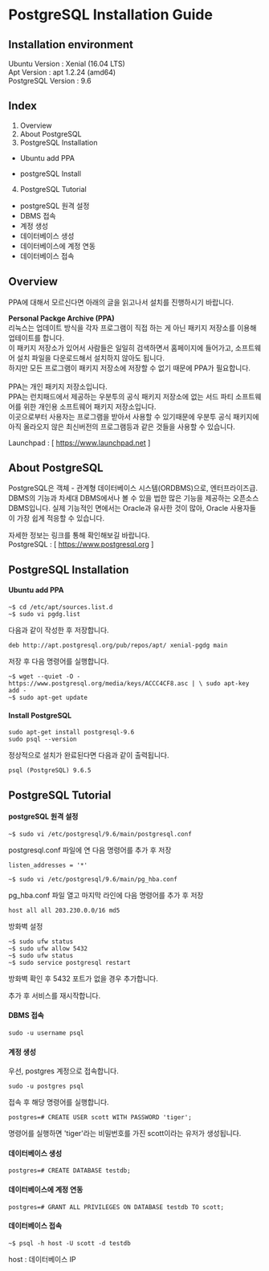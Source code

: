 PostgreSQL Installation Guide
===
 Installation environment
---
 Ubuntu Version : Xenial (16.04 LTS) <br>
 Apt Version : apt 1.2.24 (amd64) <br>
 PostgreSQL Version : 9.6

## Index
1. Overview
2. About PostgreSQL
3. PostgreSQL Installation
  - Ubuntu add PPA
  + postgreSQL Install
4. PostgreSQL Tutorial
  - postgreSQL 원격 설정
  - DBMS 접속
  - 계정 생성
  - 데이터베이스 생성
  - 데이터베이스에 계정 연동
  - 데이터베이스 접속
 
## Overview
PPA에 대해서 모르신다면 아래의 글을 읽고나서 설치를 진행하시기 바랍니다.

**Personal Packge Archive (PPA)** <br>
리눅스는 업데이트 방식을 각자 프로그램이 직접 하는 게 아닌 패키지 저장소를 이용해 업테이트를 합니다. <br>
이 패키지 저장소가 있어서 사람들은 일일히 검색하면서 홈페이지에 들어가고, 소프트웨어 설치 파일을 다운로드해서 설치하지 않아도 됩니다. <br>
하지만 모든 프로그램이 패키지 저장소에 저장할 수 없기 때문에 PPA가 필요합니다. <br><br>
PPA는 개인 패키지 저장소입니다. <br> 
PPA는 런치패드에서 제공하는 우분투의 공식 패키지 저장소에 없는 서드 파티 소프트웨어를 위한 개인용 소프트웨어 패키지 저장소입니다. <br>
이곳으로부터 사용자는 프로그램을 받아서 사용할 수 있기때문에 우분투 공식 패키지에 아직 올라오지 않은 최신버전의 프로그램등과 같은 것들을 사용할 수 있습니다.

Launchpad : [ <https://www.launchpad.net> ]

## About PostgreSQL

PostgreSQL은 객체 - 관계형 데이터베이스 시스템(ORDBMS)으로, 엔터프라이즈급. DBMS의 기능과 차세대 DBMS에서나 볼 수 있을 법한 많은 기능을 제공하는 오픈소스 DBMS입니다.
실제 기능적인 면에서는 Oracle과 유사한 것이 많아, Oracle 사용자들이 가장 쉽게 적응할 수 있습니다. <br>
 
자세한 정보는 링크를 통해 확인해보길 바랍니다. <br>
PostgreSQL : [ <https://www.postgresql.org> ]

## PostgreSQL Installation
#### Ubuntu add PPA
```
~$ cd /etc/apt/sources.list.d
~$ sudo vi pgdg.list
```

다음과 같이 작성한 후 저장합니다.

```
deb http://apt.postgresql.org/pub/repos/apt/ xenial-pgdg main
```

저장 후 다음 명령어를 실행합니다. 

```
~$ wget --quiet -O - https://www.postgresql.org/media/keys/ACCC4CF8.asc | \ sudo apt-key add -
~$ sudo apt-get update
```

#### Install PostgreSQL
```
sudo apt-get install postgresql-9.6
sudo psql --version

```
정상적으로 설치가 완료된다면 다음과 같이 출력됩니다.

```
psql (PostgreSQL) 9.6.5
```

## PostgreSQL Tutorial
#### postgreSQL 원격 설정
```
~$ sudo vi /etc/postgresql/9.6/main/postgresql.conf
```

postgresql.conf 파일에 연 다음 명령어를 추가 후 저장
```
listen_addresses = '*'
```

```
~$ sudo vi /etc/postgresql/9.6/main/pg_hba.conf
```
pg_hba.conf 파일 열고 마지막 라인에 다음 명령어를 추가 후 저장

```
host all all 203.230.0.0/16 md5
```

방화벽 설정

```
~$ sudo ufw status
~$ sudo ufw allow 5432
~$ sudo ufw status
~$ sudo service postgresql restart
```
방화벽 확인 후 5432 포트가 없을 경우 추가합니다.

추가 후 서비스를 재시작합니다.

#### DBMS 접속
```
sudo -u username psql
```

#### 계정 생성
우선, postgres 계정으로 접속합니다.

```
sudo -u postgres psql
```

접속 후 해당 명령어를 실행합니다.

```
postgres=# CREATE USER scott WITH PASSWORD 'tiger';
```

명령어를 실행하면 'tiger'라는 비밀번호를 가진 scott이라는 유저가 생성됩니다.

#### 데이터베이스 생성

```
postgres=# CREATE DATABASE testdb;
```

#### 데이터베이스에 계정 연동

```
postgres=# GRANT ALL PRIVILEGES ON DATABASE testdb TO scott;
```

#### 데이터베이스 접속
```
~$ psql -h host -U scott -d testdb
```
host : 데이터베이스 IP
